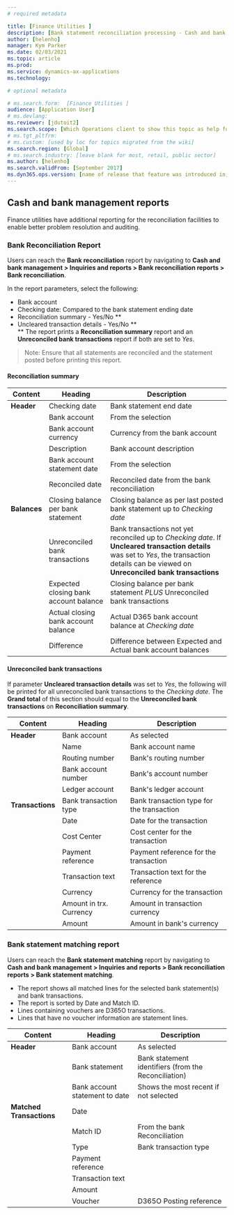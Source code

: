 ```yaml
---
# required metadata

title: [Finance Utilities ]
description: [Bank statement reconciliation processing - Cash and bank management reports ]
author: [helenho]
manager: Kym Parker
ms.date: 02/03/2021
ms.topic: article
ms.prod: 
ms.service: dynamics-ax-applications
ms.technology: 

# optional metadata

# ms.search.form:  [Finance Utilities ]
audience: [Application User]
# ms.devlang: 
ms.reviewer: [jdutoit2]
ms.search.scope: [Which Operations client to show this topic as help for, to be set by content strategist, see list here: https://microsoft.sharepoint.com/teams/DynDoc/_layouts/15/WopiFrame.aspx?sourcedoc={23419e1c-eb64-42e9-aa9b-79875b428718}&action=edit&wd=target%28Core%20Dynamics%20AX%20CP%20requirements%2Eone%7C4CC185C0%2DEFAA%2D42CD%2D94B9%2D8F2A45E7F61A%2FVersions%20list%20for%20docs%20topics%7CC14BE630%2D5151%2D49D6%2D8305%2D554B5084593C%2F%29]
# ms.tgt_pltfrm: 
# ms.custom: [used by loc for topics migrated from the wiki]
ms.search.region: [Global]
# ms.search.industry: [leave blank for most, retail, public sector]
ms.author: [helenho]
ms.search.validFrom: [September 2017]
ms.dyn365.ops.version: [name of release that feature was introduced in, see list here: https://microsoft.sharepoint.com/teams/DynDoc/_layouts/15/WopiFrame.aspx?sourcedoc={23419e1c-eb64-42e9-aa9b-79875b428718}&action=edit&wd=target%28Core%20Dynamics%20AX%20CP%20requirements%2Eone%7C4CC185C0%2DEFAA%2D42CD%2D94B9%2D8F2A45E7F61A%2FVersions%20list%20for%20docs%20topics%7CC14BE630%2D5151%2D49D6%2D8305%2D554B5084593C%2F%29]
---
```


## Cash and bank management reports
Finance utilities have additional reporting for the reconciliation facilities to enable better problem resolution and auditing.

### Bank Reconciliation Report
Users can reach the **Bank reconciliation** report by navigating to **Cash and bank management > Inquiries and reports > Bank reconciliation reports > Bank reconciliation**.

In the report parameters, select the following:
- Bank account
- Checking date: Compared to the bank statement ending date
- Reconciliation summary - Yes/No **
- Uncleared transaction details - Yes/No ** <br>
** The report prints a **Reconciliation summary** report and an **Unreconciled bank transactions** report if both are set to _Yes_. <br>

> Note: Ensure that all statements are reconciled and the statement posted before printing this report.

#### Reconciliation summary 
|   Content                     |   Heading                       |   Description   |
|- |-|-|
| **Header**                    |  Checking date                  |  Bank statement end date |  |
||  Bank account                |  From the selection             |  |
||  Bank account currency       |  Currency from the bank account |  |
||  Description                 |  Bank account description       |  |
||  Bank account statement date |  From the selection             |  |
||  Reconciled date             |  Reconciled date from the bank reconciliation      |  |
| **Balances** |  Closing balance per bank statement |  Closing balance as per last posted bank statement up to _Checking date_ |  |
||  Unreconciled bank transactions  |  Bank transactions not yet reconciled up to _Checking date_. If **Uncleared transaction details** was set to _Yes_, the transaction details can be viewed on **Unreconciled bank transactions** |  |
||  Expected closing bank account balance |  Closing balance per bank statement _PLUS_ Unreconciled bank transactions |  |
||  Actual closing bank account balance |  Actual D365 bank account balance at _Checking date_ |  |
||  Difference |  Difference between Expected and Actual bank account balances |  |

#### Unreconciled bank transactions 
If parameter **Uncleared transaction details** was set to _Yes_, the following will be printed for all unreconciled bank transactions to the _Checking date_.
The **Grand total** of this section should equal to the **Unreconciled bank transactions** on **Reconciliation summary**.

|   Content           |   Heading                 |   Description   |
|-|-|-|
|   **Header**        |  Bank account             |  As selected  |
|                     |  Name                     |  Bank account name |
|                     |  Routing number           |  Bank's routing number |
|                     |  Bank account number      |  Bank's account number |
|                     |  Ledger account           |  Bank's ledger account |
|   **Transactions**  |  Bank transaction type    |  Bank transaction type for the transaction |
|                     |  Date                     |  Date for the transaction |
|                     |  Cost Center              |  Cost center for the transaction |
|                     |  Payment reference        |  Payment reference for the transaction |
|                     |  Transaction text         |  Transaction text for the reference|
|                     |  Currency                 |  Currency for the transaction |
|                     |  Amount in trx. Currency  |  Amount in transaction currency |
|                     |  Amount                   |  Amount in bank's currency |

### Bank statement matching report

Users can reach the **Bank statement matching** report by navigating to **Cash and bank management > Inquiries and reports > Bank reconciliation reports > Bank statement matching**.

-	The report shows all matched lines for the selected bank statement(s) and bank transactions.
-	The report is sorted by Date and Match ID.
-	Lines containing vouchers are D365O transactions.
-	Lines that have no voucher information are statement lines.

|   Content    |   Heading   |   Description   |
|-|-|-|
|   **Header**  |  Bank account  |  As selected  |
|  |  Bank statement |  Bank statement identifiers (from the Reconciliation) |
|  |  Bank account statement to date |  Shows the most recent if not selected |
|   **Matched Transactions**  |  Date  |    |
|  |  Match ID |  From the bank Reconciliation |
|  |  Type |  Bank transaction type |
|  |  Payment reference |  |
|  |  Transaction text |  |
|  |  Amount |  |
|  |  Voucher |  D365O Posting reference |
